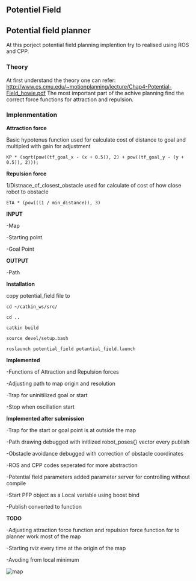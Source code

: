 ## Potentiel Field

## Potential field planner
At this porject potential field planning implention try to realised using ROS and CPP.

### Theory

At first understand the theory one can refer:
http://www.cs.cmu.edu/~motionplanning/lecture/Chap4-Potential-Field_howie.pdf
The most important part of the achive planning find the correct force functions for attraction and repulsion.


### Implenmentation

**Attraction force**

Basic hypotenus function used for calculate cost of distance to goal and multipled with gain for adjustment

`KP * (sqrt(pow((tf_goal_x - (x + 0.5)), 2) + pow((tf_goal_y - (y + 0.5)), 2)));`

**Repulsion force**

1/Distnace_of_closest_obstacle used for calculate of cost of how close robot to obstacle

`ETA * (pow(((1 / min_distance)), 3)`



**INPUT**

-Map

-Starting point

-Goal Point

**OUTPUT**

-Path


**Installation**

copy potential_field file to

`cd ~/catkin_ws/src/`

`cd ..`

`catkin build`

`source devel/setup.bash`

`roslaunch potential_field potantial_field.launch` 

**Implemented**

-Functions of Attraction and Repulsion forces

-Adjusting path to map origin and resolution

-Trap for uninitilized goal or start

-Stop when oscillation start



**Implemented after submission**

-Trap for the start or goal point is at outside the map

-Path drawing debugged with initlized robot_poses{} vector every publish

-Obstacle avoidance debugged with correction of obstacle coordinates

-ROS and CPP codes seperated for more abstraction

-Potential field parameters added parameter server for controlling without compile

-Start PFP object as a Local variable using boost bind

-Publish converted to function



**TODO**

-Adjusting attraction force function and repulsion force function for to planner work most of the map

-Starting rviz every time at the origin of the map

-Avoding from local minimum




![map](https://user-images.githubusercontent.com/59797805/163889998-f6c821a8-7453-42b7-8f78-8f110573c1a0.gif)




